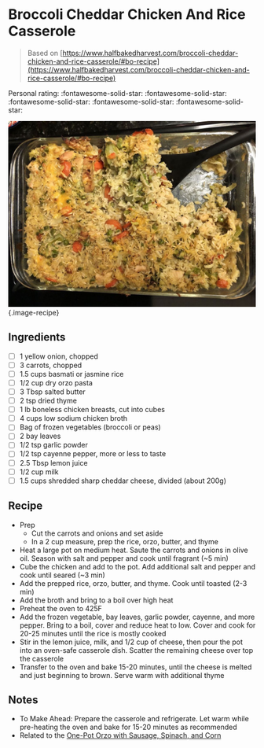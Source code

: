 # Broccoli Cheddar Chicken And Rice Casserole

> Based on [https://www.halfbakedharvest.com/broccoli-cheddar-chicken-and-rice-casserole/#bo-recipe](https://www.halfbakedharvest.com/broccoli-cheddar-chicken-and-rice-casserole/#bo-recipe)

<!-- {cts} rating=5; (User can specify rating on scale of 1-5) -->

Personal rating: :fontawesome-solid-star: :fontawesome-solid-star: :fontawesome-solid-star: :fontawesome-solid-star: :fontawesome-solid-star:

<!-- {cte} -->

<!-- {cts} name_image=broccoli_cheddar_chicken_and_rice_casserole.jpeg; (User can specify image name) -->

![broccoli_cheddar_chicken_and_rice_casserole.jpeg](./broccoli_cheddar_chicken_and_rice_casserole.jpeg){.image-recipe}

<!-- {cte} -->

## Ingredients

- [ ] 1 yellow onion, chopped
- [ ] 3 carrots, chopped
- [ ] 1.5 cups basmati or jasmine rice
- [ ] 1/2 cup dry orzo pasta
- [ ] 3 Tbsp salted butter
- [ ] 2 tsp dried thyme
- [ ] 1 lb boneless chicken breasts, cut into cubes
- [ ] 4 cups low sodium chicken broth
- [ ] Bag of frozen vegetables (broccoli or peas)
- [ ] 2 bay leaves
- [ ] 1/2 tsp garlic powder
- [ ] 1/2 tsp cayenne pepper, more or less to taste
- [ ] 2.5 Tbsp lemon juice
- [ ] 1/2 cup milk
- [ ] 1.5 cups shredded sharp cheddar cheese, divided (about 200g)

## Recipe

- Prep
    - Cut the carrots and onions and set aside
    - In a 2 cup measure, prep the rice, orzo, butter, and thyme
- Heat a large pot on medium heat. Saute the carrots and onions in olive oil. Season with salt and pepper and cook until fragrant (~5 min)
- Cube the chicken and add to the pot. Add additional salt and pepper and cook until seared (~3 min)
- Add the prepped rice, orzo, butter, and thyme. Cook until toasted (2-3 min)
- Add the broth and bring to a boil over high heat
- Preheat the oven to 425F
- Add the frozen vegetable, bay leaves, garlic powder, cayenne, and more pepper. Bring to a boil, cover and reduce heat to low. Cover and cook for 20-25 minutes until the rice is mostly cooked
- Stir in the lemon juice, milk, and 1/2 cup of cheese, then pour the pot into an oven-safe casserole dish. Scatter the remaining cheese over top the casserole
- Transfer to the oven and bake 15-20 minutes, until the cheese is melted and just beginning to brown. Serve warm with additional thyme

## Notes

- To Make Ahead: Prepare the casserole and refrigerate. Let warm while pre-heating the oven and bake for 15-20 minutes as recommended
- Related to the [One-Pot Orzo with Sausage, Spinach, and Corn](../pasta/one_pot_orzo_with_sausage_spinach_and_corn.md)

